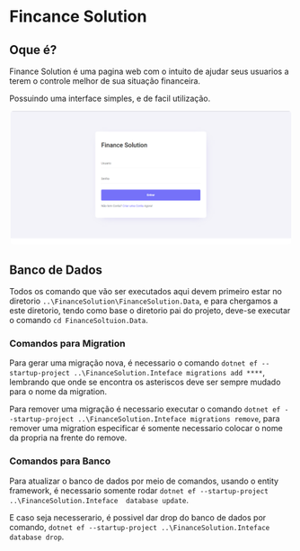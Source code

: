 # Fincance Solution

## Oque é?

Finance Solution é uma pagina web com o intuito de ajudar seus usuarios a terem o controle melhor de sua situação financeira.

Possuindo uma interface simples, e de facil utilização.

<p align="center">
  <img src="Images/LoginPage.png" width="500" heigth="500" style="border-radius: 5px">
</p>

## Banco de Dados

Todos os comando que vão ser executados aqui devem primeiro estar no diretorio `..\FinanceSolution\FinanceSolution.Data`, e para chergamos a este diretorio, tendo como base o diretorio pai do projeto, deve-se executar o comando `cd FinanceSoltuion.Data`.


### Comandos para Migration

Para gerar uma migração nova, é necessario o comando `dotnet ef --startup-project ..\FinanceSolution.Inteface migrations add ****`, lembrando que onde se encontra os asteriscos deve ser sempre mudado para o nome da migration. 

Para remover uma migração é necessario executar o comando `dotnet ef --startup-project ..\FinanceSolution.Inteface migrations remove`, para remover uma migration especificar é somente necessario colocar o nome da propria na frente do remove.

### Comandos para Banco

Para atualizar o banco de dados por meio de comandos, usando o entity framework, é necessario somente rodar `dotnet ef --startup-project ..\FinanceSolution.Inteface  database update`.

E caso seja necesserario, é possivel dar drop do banco de dados por comando, `dotnet ef --startup-project ..\FinanceSolution.Inteface database drop`.
